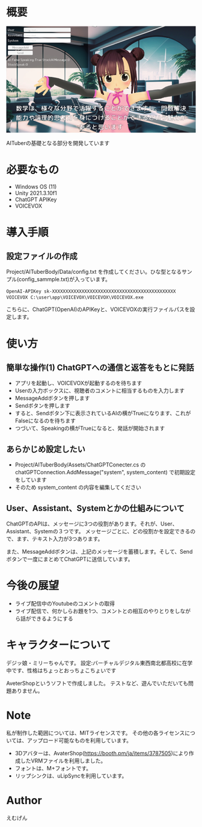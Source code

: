# 概要
 
![main_screen_1](Readme_Resource/top_img.png)
 
AITuberの基礎となる部分を開発しています

# 必要なもの

* Windows OS (11)
* Unity 2021.3.10f1
* ChatGPT APIKey
* VOICEVOX
 
# 導入手順

## 設定ファイルの作成

Project/AITuberBody/Data/config.txt を作成してください。ひな型となるサンプル(config_sammple.txt)が入っています。

```
OpenAI-APIKey sk-XXXXXXXXXXXXXXXXXXXXXXXXXXXXXXXXXXXXXXXXXXXXXX
VOICEVOX C:\user\app\VOICEVOX\VOICEVOX\VOICEVOX.exe
```

こちらに、ChatGPT(OpenAI)のAPIKeyと、VOICEVOXの実行ファイルパスを設定します。

# 使い方

## 簡単な操作(1) ChatGPTへの通信と返答をもとに発話
+ アプリを起動し、VOICEVOXが起動するのを待ちます
+ Userの入力ボックスに、視聴者のコメントに相当するものを入力します
+ MessageAddボタンを押します
+ Sendボタンを押します
+ すると、Sendボタン下に表示されているAIの横がTrueになります、これがFalseになるのを待ちます
+ つづいて、Speakingの横がTrueになると、発話が開始されます

## あらかじめ設定したい
+ Project/AITuberBody/Assets/ChatGPTConecter.cs のchatGPTConnection.AddMessage("system", system_content) で初期設定をしています
+ そのため system_content の内容を編集してください

## User、Assistant、Systemとかの仕組みについて
ChatGPTのAPIは、メッセージに3つの役割があります。それが、User、Assistant、Systemの３つです。
メッセージごとに、どの役割かを設定できるので、ます、テキスト入力が3つあります。

また、MessageAddボタンは、上記のメッセージを蓄積します。そして、Sendボタンで一度にまとめてChatGPTに送信しています。
 
# 今後の展望

+ ライブ配信中のYoutubeのコメントの取得
+ ライブ配信で、何かしらお題を1つ、コメントとの相互のやりとりをしながら話ができるようにする

# キャラクターについて

デジッ娘・ミリーちゃんです。
設定:バーチャルデジタル東西南北都高校に在学中です、性格はちょっとおっちょこちょいです

AveterShopというソフトで作成しました。
テストなど、遊んでいただいても問題ありません。


# Note

私が制作した範囲については、MITライセンスです。
その他の各ライセンスについては、アップロード可能なものを利用しています。

+ 3Dアバターは、AvaterShop(https://booth.pm/ja/items/3787505)により作成したVRMファイルを利用しました。
+ フォントは、M+フォントです。
+ リップシンクは、uLipSyncを利用しています。

# Author

えむげん